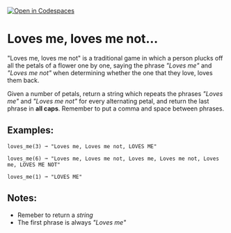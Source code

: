 [![Open in Codespaces](https://classroom.github.com/assets/launch-codespace-2972f46106e565e64193e422d61a12cf1da4916b45550586e14ef0a7c637dd04.svg)](https://classroom.github.com/open-in-codespaces?assignment_repo_id=16716012)
# Loves me, loves me not...

"Loves me, loves me not" is a traditional game in which a person plucks off all the petals of a flower one by one, saying the phrase _"Loves me"_ and _"Loves me not"_ when determining whether the one that they love, loves them back.

Given a number of petals, return a string which repeats the phrases _"Loves me"_ and _"Loves me not"_ for every alternating petal, and return the last phrase in **all caps**. Remember to put a comma and space between phrases.

## Examples:
```
loves_me(3) ➞ "Loves me, Loves me not, LOVES ME"

loves_me(6) ➞ "Loves me, Loves me not, Loves me, Loves me not, Loves me, LOVES ME NOT"

loves_me(1) ➞ "LOVES ME"
```

## Notes:
* Remeber to return a _string_
* The first phrase is always _"Loves me"_